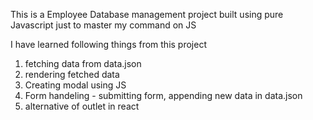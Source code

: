 This is a Employee Database management project built using pure Javascript just to master my command on JS

I have learned following things from this project
1) fetching data from data.json
2) rendering fetched data
3) Creating modal using JS
4) Form handeling - submitting form, appending new data in data.json
5) alternative of outlet in react 
